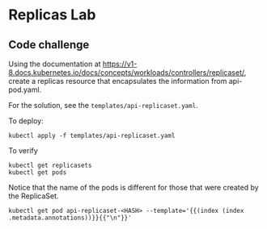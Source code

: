 # Replicas Lab

## Code challenge

Using the documentation at https://v1-8.docs.kubernetes.io/docs/concepts/workloads/controllers/replicaset/, create a replicas resource that encapsulates the information from api-pod.yaml.

For the solution, see the `templates/api-replicaset.yaml`.

To deploy:

    kubectl apply -f templates/api-replicaset.yaml

To verify

    kubectl get replicasets
    kubectl get pods

Notice that the name of the pods is different for those that were created by the ReplicaSet.

    kubectl get pod api-replicaset-<HASH> --template='{{(index (index .metadata.annotations))}}{{"\n"}}'
